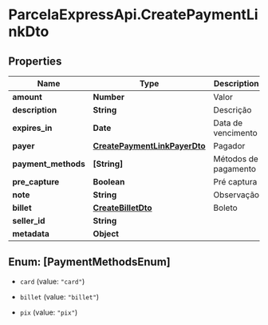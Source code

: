 # ParcelaExpressApi.CreatePaymentLinkDto

## Properties

Name | Type | Description | Notes
------------ | ------------- | ------------- | -------------
**amount** | **Number** | Valor | 
**description** | **String** | Descrição | 
**expires_in** | **Date** | Data de vencimento | [optional] 
**payer** | [**CreatePaymentLinkPayerDto**](CreatePaymentLinkPayerDto.md) | Pagador | 
**payment_methods** | **[String]** | Métodos de pagamento | 
**pre_capture** | **Boolean** | Pré captura | [optional] 
**note** | **String** | Observação | [optional] 
**billet** | [**CreateBilletDto**](CreateBilletDto.md) | Boleto | [optional] 
**seller_id** | **String** |  | 
**metadata** | **Object** |  | [optional] 



## Enum: [PaymentMethodsEnum]


* `card` (value: `"card"`)

* `billet` (value: `"billet"`)

* `pix` (value: `"pix"`)




